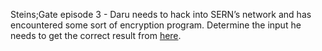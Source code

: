 Steins;Gate episode 3 - Daru needs to hack into SERN’s network and has encountered some sort of encryption program. Determine the input he needs to get the correct result from [here](files/sern/contents.zip).

